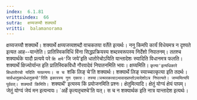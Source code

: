 ```yaml
---
index:  6.1.81
vrittiindex:  66
sutra:  क्षय्यजय्यौ शक्यार्थे
vritti:  balamanorama 
---
```


क्षय्यजय्यौ शक्यार्थे। शक्यार्थे क्षय्यजय्यशब्दौ वाचकतया वर्तेते इत्यर्थः। ननु किमपि कार्यं विधेयमत्र न दृश्यते इत्यत आह--यान्तेति। प्रातिस्विकविधिं विंना सिद्धप्रक्रियस्य शब्दस्वरूपस्य निर्देशो निपातनम्। ततश्च शक्यार्थके यादौ प्रत्यये परे `क्षि क्षये'`जि जये'इति धातोरेचोऽयिति यान्तादेशः स्यादिति विधानमत्र फलति। शक्यार्थे क्षिज्योर्यान्त इति प्रातिस्विकविधौ गौरवादेवं निपातनमिति भावः। क्षय्यमिति। `कृत्या'इत्यधिकारे क्षिधातोरचो यदिति यत्प्रत्ययः। स च `शकि लिङ् चे'ति शक्यार्थः। शक्यार्थे लिङ् स्याच्चात्कृत्या इति तदर्थः। `सार्वधातुकार्धधातुकयो'रिति इकारस्य गुण एकारः। तस्या।ञच्परकत्वाऽभावादप्राप्तोऽयादेशोऽत्र निपात्यते। जय्यमित्यपि पूर्ववत्। शक्यार्थे किमिति। `शक्यार्थे' इत्यस्य किं प्रयोजनमिति प्रश्नः। क्षेतुमित्यादि। क्षेतुं योग्यं क्षेयं पापम्। जेतुं योग्यं जेयं मन इत्यन्वयः। `अर्हे कृत्यतृचश्चे'ति यत्। स च न शक्यार्थक इति नात्र यान्तादेश इत्यर्थः।


